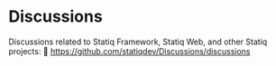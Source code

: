 # Discussions
Discussions related to Statiq Framework, Statiq Web, and other Statiq projects:
💬 https://github.com/statiqdev/Discussions/discussions

